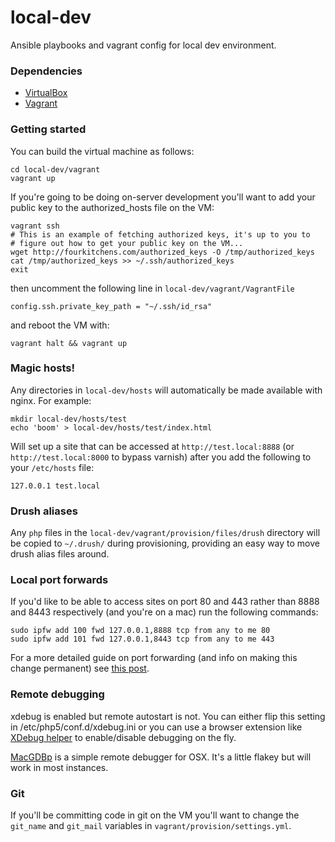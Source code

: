 local-dev
=========

Ansible playbooks and vagrant config for local dev environment.

### Dependencies

* [VirtualBox](https://www.virtualbox.org/)
* [Vagrant](http://www.vagrantup.com/)

### Getting started

You can build the virtual machine as follows:

```shell
cd local-dev/vagrant
vagrant up
```

If you're going to be doing on-server development you'll want to add your public
key to the authorized_hosts file on the VM:

```shell
vagrant ssh
# This is an example of fetching authorized keys, it's up to you to
# figure out how to get your public key on the VM...
wget http://fourkitchens.com/authorized_keys -O /tmp/authorized_keys
cat /tmp/authorized_keys >> ~/.ssh/authorized_keys
exit
```

then uncomment the following line in ```local-dev/vagrant/VagrantFile```

```
config.ssh.private_key_path = "~/.ssh/id_rsa"
```

and reboot the VM with:

```shell
vagrant halt && vagrant up
```

### Magic hosts!

Any directories in ```local-dev/hosts``` will automatically be made available with
nginx. For example:

```shell
mkdir local-dev/hosts/test
echo 'boom' > local-dev/hosts/test/index.html
```

Will set up a site that can be accessed at ```http://test.local:8888``` (or
```http://test.local:8000``` to bypass varnish) after you add the following
to your ```/etc/hosts``` file:

```
127.0.0.1 test.local
```

### Drush aliases

Any ```php``` files in the ```local-dev/vagrant/provision/files/drush``` directory
will be copied to ```~/.drush/``` during provisioning, providing an easy way to move
drush alias files around.

### Local port forwards

If you'd like to be able to access sites on port 80 and 443 rather than 8888 and 8443
respectively (and you're on a mac) run the following commands:

```shell
sudo ipfw add 100 fwd 127.0.0.1,8888 tcp from any to me 80
sudo ipfw add 101 fwd 127.0.0.1,8443 tcp from any to me 443
```

For a more detailed guide on port forwarding (and info on making this change permanent)
see [this post](http://www.dmuth.org/node/1404/web-development-port-80-and-443-vagrant).

### Remote debugging

xdebug is enabled but remote autostart is not. You can either flip this setting in
/etc/php5/conf.d/xdebug.ini or you can use a browser extension like [XDebug helper](https://chrome.google.com/webstore/detail/xdebug-helper/eadndfjplgieldjbigjakmdgkmoaaaoc)
to enable/disable debugging on the fly.

[MacGDBp](http://www.bluestatic.org/software/macgdbp/) is a simple remote debugger
for OSX. It's a little flakey but will work in most instances.

### Git

If you'll be committing code in git on the VM you'll want to change the ```git_name``` and ```git_mail```
variables in ```vagrant/provision/settings.yml```.

